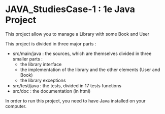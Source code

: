 # JAVA_StudiesCase-1 : 1e Java Project 

This project allow you to manage a Library with some Book and User

This project is divided in three major parts :
  - src/main/java : the sources, which are themselves divided in three smaller parts : 
    - the library interface
    - the implementation of the library and the other elements (User and Book)
    - the library exceptions
  - src/test/java : the tests, divided in 17 tests functions
  - src/doc : the documentation (in html) 

In order to run this project, you need to have Java installed on your computer.

